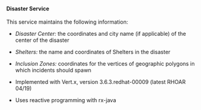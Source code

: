 #### Disaster Service

This service maintains the following information:
* *Disaster Center:* the coordinates and city name (if applicable) of the center of the disaster
* *Shelters:* the name and coordinates of Shelters in the disaster
* *Inclusion Zones:* coordinates for the vertices of geographic polygons in which incidents should spawn

* Implemented with Vert.x, version 3.6.3.redhat-00009 (latest RHOAR 04/19)
* Uses reactive programming with rx-java
